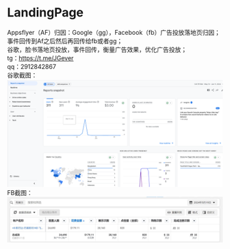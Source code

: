 # LandingPage

Appsflyer（AF）归因：Google（gg），Facebook（fb）广告投放落地页归因；  
事件回传到Af之后然后再回传给fb或者gg；  
谷歌，脸书落地页投放，事件回传，衡量广告效果，优化广告投放；  
tg：https://t.me/JGever  
qq：2912842867  
谷歌截图：
![截图](picture/img.png)
FB截图：  
![截图](picture/img2.jpg)
